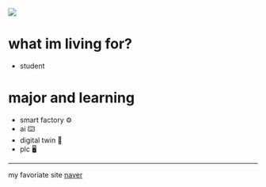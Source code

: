 <img src="https://capsule-render.vercel.app/api?type=wave&color=auto&height=300&section=header&text=song%20jin%20sub&fontSize=90" />


# what im living for? 
* student 



# major and learning
* smart factory ⚙️
* ai ⌨️
* digital twin 🔧
* plc 🖥️
*** 
my favoriate site 
[naver](www.naver.com)
